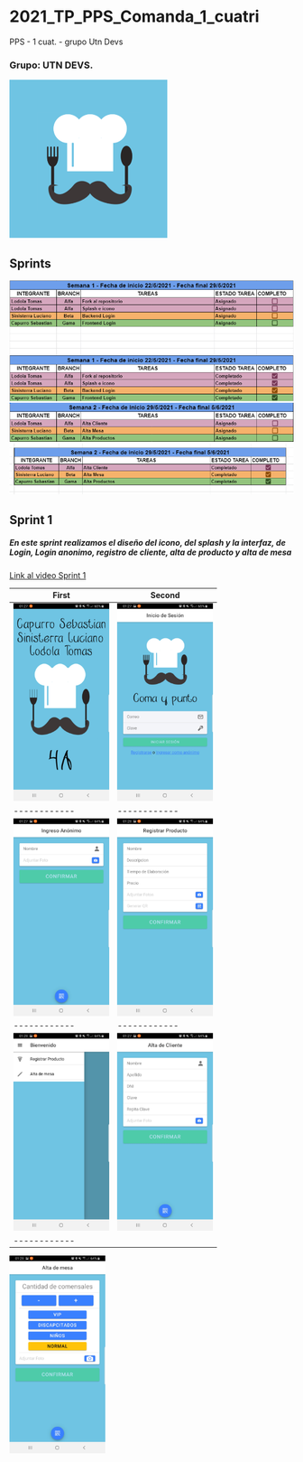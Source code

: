 # 2021_TP_PPS_Comanda_1_cuatri
PPS - 1 cuat. - grupo Utn Devs

### Grupo: UTN DEVS.

<img src="https://github.com/LodolaTomas/2021_TP_PPS_Comanda_1_cuatri/blob/main/assetsReadme/iconUnPocoMasChico.png?raw=true" height="280px">

## Sprints

<img src="https://github.com/LodolaTomas/2021_TP_PPS_Comanda_1_cuatri/blob/main/assetsReadme/sprint1.png?raw=true">

<img src="https://github.com/LodolaTomas/2021_TP_PPS_Comanda_1_cuatri/blob/main/assetsReadme/sprint2.png?raw=true">

<img src="https://github.com/LodolaTomas/2021_TP_PPS_Comanda_1_cuatri/blob/main/assetsReadme/sprint2Com.png?raw=true">


## Sprint 1

##### En este sprint realizamos el diseño del icono, del splash y la interfaz, de Login, Login anonimo, registro de cliente, alta de producto y alta de mesa

<a href=" https://drive.google.com/file/d/1Y48HUTCOh9MkjnClKAX6YNGOq7-udL9d/view?usp=drivesdk" >Link al video Sprint 1</a>





First  	     | Second 
------------ | -------------
<img src="https://github.com/LodolaTomas/2021_TP_PPS_Comanda_1_cuatri/blob/main/assetsReadme/sprint1/screenSplash.jpg?raw=true" height="350px"> | <img src="https://github.com/LodolaTomas/2021_TP_PPS_Comanda_1_cuatri/blob/main/assetsReadme/sprint1/screenLogin.jpg?raw=true" height="350px"> 
 ------------ | ------------
<img src="https://github.com/LodolaTomas/2021_TP_PPS_Comanda_1_cuatri/blob/main/assetsReadme/sprint1/screenAnonimo.jpg?raw=true" height="350px"> |<img src="https://github.com/LodolaTomas/2021_TP_PPS_Comanda_1_cuatri/blob/main/assetsReadme/sprint1/screenAltaProd.jpg?raw=true.jpg?raw=true" height="350px">
 ------------ |------------ 
<img src="https://github.com/LodolaTomas/2021_TP_PPS_Comanda_1_cuatri/blob/main/assetsReadme/sprint1/screenMenuHome.jpg?raw=true.jpg?raw=true" height="350px"> | <img src="https://github.com/LodolaTomas/2021_TP_PPS_Comanda_1_cuatri/blob/main/assetsReadme/sprint1/screenAltaProducto.jpg?raw=true" height="350px"> 
 ------------|
<td><img src="https://github.com/LodolaTomas/2021_TP_PPS_Comanda_1_cuatri/blob/main/assetsReadme/sprint1/screenAltaMesa.jpg?raw=true" height="350px"> 

